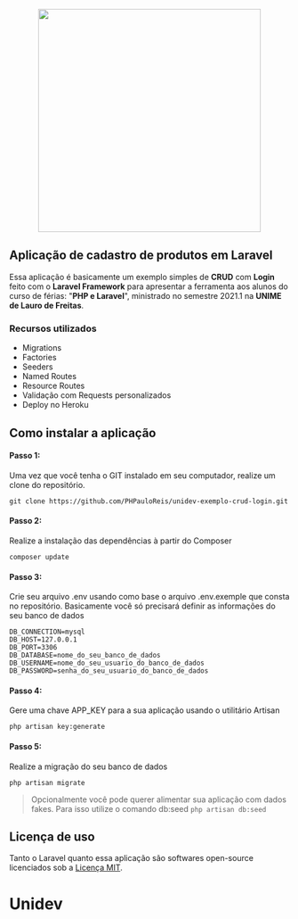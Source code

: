 <p align="center"><a href="https://laravel.com" target="_blank"><img src="https://raw.githubusercontent.com/laravel/art/master/logo-lockup/5%20SVG/2%20CMYK/1%20Full%20Color/laravel-logolockup-cmyk-red.svg" width="400"></a></p>

## Aplicação de cadastro de produtos em Laravel

Essa aplicação é basicamente um exemplo simples de **CRUD** com **Login** feito com o **Laravel Framework** para apresentar a ferramenta aos alunos do curso de férias: "**PHP e Laravel**", ministrado no semestre 2021.1 na **UNIME de Lauro de Freitas**.

### Recursos utilizados

- Migrations
- Factories
- Seeders
- Named Routes
- Resource Routes
- Validação com Requests personalizados
- Deploy no Heroku

## Como instalar a aplicação

#### Passo 1:

Uma vez que você tenha o GIT instalado em seu computador, realize um clone do repositório.

    git clone https://github.com/PHPauloReis/unidev-exemplo-crud-login.git

#### Passo 2:

Realize a instalação das dependências à partir do Composer

    composer update

#### Passo 3:

Crie seu arquivo .env usando como base o arquivo .env.exemple que consta no repositório. Basicamente você só precisará definir as informações do seu banco de dados

    DB_CONNECTION=mysql  
    DB_HOST=127.0.0.1  
    DB_PORT=3306  
    DB_DATABASE=nome_do_seu_banco_de_dados
    DB_USERNAME=nome_do_seu_usuario_do_banco_de_dados
    DB_PASSWORD=senha_do_seu_usuario_do_banco_de_dados

#### Passo 4:

Gere uma chave APP_KEY para a sua aplicação usando o utilitário Artisan

    php artisan key:generate

#### Passo 5:

Realize a migração do seu banco de dados

    php artisan migrate


> Opcionalmente você pode querer alimentar sua aplicação com dados fakes. Para isso utilize o comando db:seed
> `php artisan db:seed`

## Licença de uso

Tanto o Laravel quanto essa aplicação são softwares open-source licenciados sob a [Licença MIT](https://opensource.org/licenses/MIT).
# Unidev
